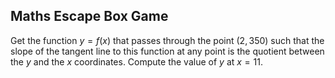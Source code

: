 ## Maths Escape Box Game

Get the function $y=f(x)$ that passes through the point $(2,350)$ such that the slope of the tangent line to this function at any point is the quotient between the $y$ and the $x$ coordinates. Compute the value of $y$ at $x=11$.

